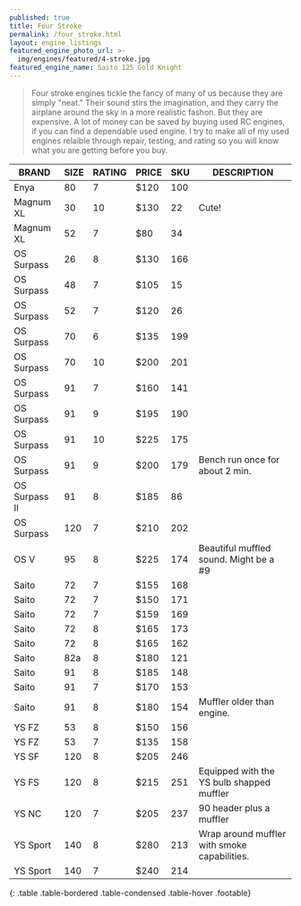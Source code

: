 ```yaml
---
published: true
title: Four Stroke
permalink: /four_stroke.html
layout: engine_listings
featured_engine_photo_url: >-
  img/engines/featured/4-stroke.jpg
featured_engine_name: Saito 125 Gold Knight
---
```
















> Four stroke engines tickle the fancy of many of us because they are simply "neat." Their sound stirs the imagination, and they carry the airplane around the sky in a more realistic fashon.  But they are expensive.  A lot of money can be saved by buying used RC engines, if you can find a dependable used engine. I try to make all of my used engines relaible through repair, testing, and rating so you will know what you are getting before you buy.

BRAND             | SIZE  | RATING | PRICE | SKU   | DESCRIPTION
------------------|-------|--------|-------|-------|---------------------
Enya              | 80    | 7      | $120  | 100   |
Magnum XL         | 30    | 10     | $130  | 22    | Cute!
Magnum XL         | 52    | 7      | $80   | 34    |  
OS Surpass        | 26    | 8      | $130  | 166   |
OS Surpass        | 48    | 7      | $105  | 15    |
OS Surpass        | 52    | 7      | $120  | 26    |
OS Surpass        | 70    | 6      | $135  | 199   |
OS Surpass        | 70    | 10     | $200  | 201   |
OS Surpass        | 91    | 7      | $160  | 141   |
OS Surpass        | 91    | 9      | $195  | 190   |
OS Surpass        | 91    | 10     | $225  | 175   |
OS Surpass        | 91    | 9      | $200  | 179   |Bench run once for about 2 min.
OS Surpass II     | 91    | 8      | $185  | 86    |
OS Surpass        | 120   | 7      | $210  | 202   |
OS V              | 95    | 8      | $225  | 174   | Beautiful muffled sound. Might be a #9
Saito             | 72    | 7      | $155  | 168   |
Saito             | 72    | 7      | $150  | 171   |
Saito             | 72    | 7      | $159  | 169   |
Saito             | 72    | 8      | $165  | 173   |  
Saito             | 72    | 8      | $165  | 162   |
Saito             | 82a   | 8      | $180  | 121   |
Saito             | 91    | 8      | $185  | 148   |
Saito             | 91    | 7      | $170  | 153   |
Saito             | 91    | 8      | $180  | 154   | Muffler older than engine. 
YS FZ             | 53    | 8      | $150  | 156   | 
YS FZ             | 53    | 7      | $135  | 158   | 
YS SF             | 120   | 8      | $205  | 246   |                                      
YS FS             | 120   | 8      | $215  | 251   | Equipped with the YS bulb shapped muffler
YS NC             | 120   | 7      | $205  | 237   | 90 header plus a muffler
YS Sport          | 140   | 8      | $280  | 213   | Wrap around muffler with smoke capabilities.
YS Sport          | 140   | 7      | $240  | 214   |                                      
{: .table .table-bordered .table-condensed .table-hover .footable}

